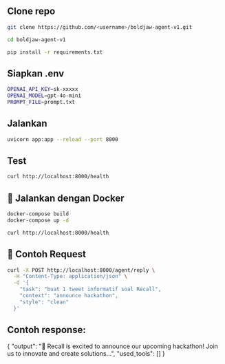 ## Clone repo
```sh
git clone https://github.com/<username>/boldjaw-agent-v1.git
```
```sh
cd boldjaw-agent-v1
```
```sh
pip install -r requirements.txt
```

## Siapkan .env
```sh
OPENAI_API_KEY=sk-xxxxx
OPENAI_MODEL=gpt-4o-mini
PROMPT_FILE=prompt.txt
```

## Jalankan
```sh
uvicorn app:app --reload --port 8000
```

## Test
```sh
curl http://localhost:8000/health
```


## 🐳 Jalankan dengan Docker
```sh
docker-compose build
docker-compose up -d
```
```sh
curl http://localhost:8000/health
```

## 🔑 Contoh Request
```sh
curl -X POST http://localhost:8000/agent/reply \
  -H "Content-Type: application/json" \
  -d '{
    "task": "buat 1 tweet informatif soal Recall",
    "context": "announce hackathon",
    "style": "clean"
  }'
```

## Contoh response:
{
  "output": "🚀 Recall is excited to announce our upcoming hackathon! Join us to innovate and create solutions...",
  "used_tools": []
}
